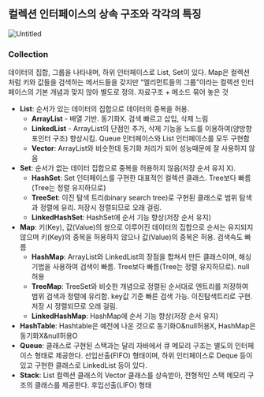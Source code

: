 ## 컬렉션 인터페이스의 상속 구조와 각각의 특징

![Untitled](https://s3-us-west-2.amazonaws.com/secure.notion-static.com/e8163a13-ccda-4fe4-ba99-e6edcb5648bc/Untitled.png)

### Collection
데이터의 집합, 그룹을 나타내며, 하위 인터페이스로 List, Set이 있다. Map은 컬렉션 처럼 키와 값들을 검색하는 메서드들을 갖지만 “엘리먼트들의 그룹”이라는 컬렉션 인터페이스의 기본 개념과 맞지 않아 별도로 정의. 자료구조 + 메소드 묶어 놓은 것
- **List**: 순서가 있는 데이터의 집합으로 데이터의 중복을 허용.
    - **ArrayList** - 배열 기반. 동기화X. 검색 빠르고 삽입, 삭제 느림
    - **LinkedList** - ArrayList의 단점인 추가, 삭제 기능을 노드를 이용하여(양방향 포인터 구조) 향상시킴. Queue 인터페이스와 List 인터페이스를 모두 구현함
    - **Vector**: ArrayList와 비슷한데 동기화 처리가 되어 성능때문에 잘 사용하지 않음
- **Set**: 순서가 없는 데이터 집합으로 중복을 허용하지 않음(저장 순서 유지 X).
    - **HashSet**: Set 인터페이스를 구현한 대표적인 컬렉션 클래스. Tree보다 빠름(Tree는 정렬 유지하므로)
    - **TreeSet**: 이진 탐색 트리(binary search tree)로 구현된 클래스로 범위 탐색과 정렬에 유리. 저장시 정렬되므로 오래 걸림.
    - **LinkedHashSet**: HashSet에 순서 기능 향상(저장 순서 유지)
- **Map**: 키(Key), 값(Value)의 쌍으로 이루어진 데이터의 집합으로 순서는 유지되지 않으며 키(Key)의 중복을 허용하지 않으나 값(Value)의 중복은 허용. 검색속도 빠름
    - **HashMap**: ArrayList와 LinkedList의 장점을 합쳐서 만든 클래스이며, 해싱 기법을 사용하여 검색이 빠름. Tree보다 빠름(Tree는 정렬 유지하므로). null 허용
    - **TreeMap**: TreeSet와 비슷한 개념으로 정렬된 순서대로 엔트리를 저장하여 범위 검색과 정렬에 유리함. key값 기준 빠른 검색 가능. 이진탐색트리로 구현. 저장 시 정렬되므로 오래 걸림.
    - **LinkedHashMap**: HashMap에 순서 기능 향상(저장 순서 유지)
- **HashTable**: Hashtable은 예전에 나온 것으로 동기화O&null허용X, HashMap은 동기화X&null허용O
- **Queue**: 클래스로 구현된 스택과는 달리 자바에서 큐 메모리 구조는 별도의 인터페이스 형태로 제공한다. 선입선출(FIFO) 형태이며, 하위 인터페이스로 Deque 등이 있고 구현한 클래스로 LinkedList 등이 있다.
- **Stack**: List 컬렉션 클래스의 Vector 클래스를 상속받아, 전형적인 스택 메모리 구조의 클래스를 제공한다. 후입선출(LIFO) 형태
